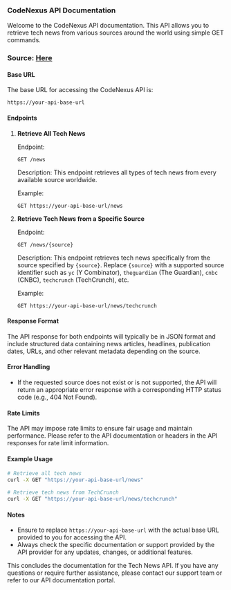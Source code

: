 ### CodeNexus API Documentation

Welcome to the CodeNexus API documentation. This API allows you to retrieve tech news from various sources around the world using simple GET commands.

### Source: [Here](https://rapidapi.com/vasantmogia05/api/codenexus)

#### Base URL

The base URL for accessing the CodeNexus API is:

```
https://your-api-base-url
```

#### Endpoints

1. **Retrieve All Tech News**

   Endpoint:
   ```
   GET /news
   ```

   Description:
   This endpoint retrieves all types of tech news from every available source worldwide.

   Example:
   ```
   GET https://your-api-base-url/news
   ```

2. **Retrieve Tech News from a Specific Source**

   Endpoint:
   ```
   GET /news/{source}
   ```

   Description:
   This endpoint retrieves tech news specifically from the source specified by `{source}`. Replace `{source}` with a supported source identifier such as `yc` (Y Combinator), `theguardian` (The Guardian), `cnbc` (CNBC), `techcrunch` (TechCrunch), etc.

   Example:
   ```
   GET https://your-api-base-url/news/techcrunch
   ```

#### Response Format

The API response for both endpoints will typically be in JSON format and include structured data containing news articles, headlines, publication dates, URLs, and other relevant metadata depending on the source.

#### Error Handling

- If the requested source does not exist or is not supported, the API will return an appropriate error response with a corresponding HTTP status code (e.g., 404 Not Found).

#### Rate Limits

The API may impose rate limits to ensure fair usage and maintain performance. Please refer to the API documentation or headers in the API responses for rate limit information.

#### Example Usage

```bash
# Retrieve all tech news
curl -X GET "https://your-api-base-url/news"

# Retrieve tech news from TechCrunch
curl -X GET "https://your-api-base-url/news/techcrunch"
```

#### Notes

- Ensure to replace `https://your-api-base-url` with the actual base URL provided to you for accessing the API.
- Always check the specific documentation or support provided by the API provider for any updates, changes, or additional features.

This concludes the documentation for the Tech News API. If you have any questions or require further assistance, please contact our support team or refer to our API documentation portal.
